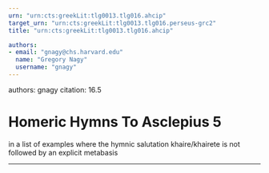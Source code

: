 ```yaml
---
urn: "urn:cts:greekLit:tlg0013.tlg016.ahcip"
target_urn: "urn:cts:greekLit:tlg0013.tlg016.perseus-grc2"
title: "urn:cts:greekLit:tlg0013.tlg016.ahcip"

authors:
- email: "gnagy@chs.harvard.edu"
  name: "Gregory Nagy"
  username: "gnagy"
---
```


authors: gnagy
citation: 16.5

# Homeric Hymns To Asclepius 5

<p>in a list of examples where the hymnic salutation khaire/khairete is not followed by an explicit metabasis</p>

---

